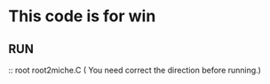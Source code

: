 # This code is for win

## RUN
:: root root2miche.C
( You need correct the direction before running.)